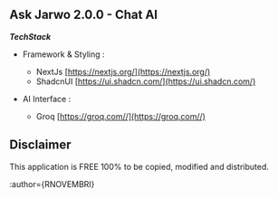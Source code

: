 **Ask Jarwo 2.0.0 - Chat AI**
-
***TechStack***
* Framework & Styling :
    -   NextJs  [https://nextjs.org/](https://nextjs.org/)
    -   ShadcnUI  [https://ui.shadcn.com/](https://ui.shadcn.com/)
 
* AI Interface :
    -   Groq [https://groq.com//](https://groq.com//)


Disclaimer
-
This application is FREE 100% to be copied, modified and distributed. 


:author={RNOVEMBRI}







